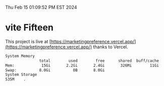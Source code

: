 Thu Feb 15 01:09:52 PM EST 2024

# vite Fifteen


This project is live at [https://marketingpreference.vercel.app/](https://marketingpreference.vercel.app/) thanks to Vercel.

```bash
System Memory
               total        used        free      shared  buff/cache   available
Mem:            15Gi       2.2Gi       2.4Gi       326Mi        11Gi        13Gi
Swap:          8.0Gi          0B       8.0Gi
System Storage
535M	.
```
```bash
